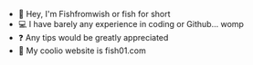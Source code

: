 - 👋 Hey, I'm Fishfromwish or fish for short
- 💻 I have barely any experience in coding or Github... womp
- ❓ Any tips would be greatly appreciated
- 🛜 My coolio website is fish01.com
